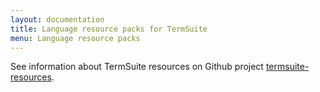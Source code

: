 ```yaml
---
layout: documentation
title: Language resource packs for TermSuite
menu: Language resource packs
---
```


See information about TermSuite resources on Github project [termsuite-resources](https://github.com/termsuite/termsuite-resources).
